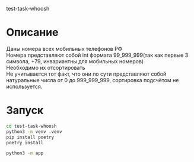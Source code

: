 test-task-whoosh

# Описание
Даны номера всех мобильных телефонов РФ  
Номера представляют собой int формата 99_999_999(так как первые 3 символа, 
+79, инвариантны для мобильных номеров)  
Необходимо их отсортировать  
Не учитывается тот факт, что они по сути представляют собой натуральные числа 
от 0 до 999_999_999, сортировка подсчётом не используется.

# Запуск
``` bash
cd test-task-whoosh
python3 -m venv .venv
pip install poetry
poetry install

python3 -m app
```